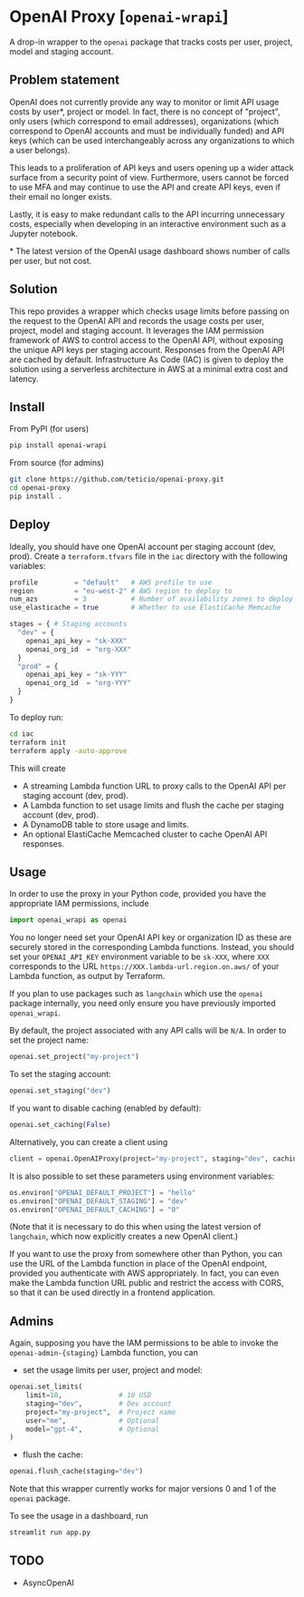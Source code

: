 # OpenAI Proxy [`openai-wrapi`]

A drop-in wrapper to the `openai` package that tracks costs per user, project, model and staging account.

## Problem statement

OpenAI does not currently provide any way to monitor or limit API usage costs by user*, project or model. In fact, there is no concept of "project", only users (which correspond to email addresses), organizations (which correspond to OpenAI accounts and must be individually funded) and API keys (which can be used interchangeably across any organizations to which a user belongs).

This leads to a proliferation of API keys and users opening up a wider attack surface from a security point of view. Furthermore, users cannot be forced to use MFA and may continue to use the API and create API keys, even if their email no longer exists.

Lastly, it is easy to make redundant calls to the API incurring unnecessary costs, especially when developing in an interactive environment such as a Jupyter notebook.

\* The latest version of the OpenAI usage dashboard shows number of calls per user, but not cost.

## Solution

This repo provides a wrapper which checks usage limits before passing on the request to the OpenAI API and records the usage costs per user, project, model and staging account. It leverages the IAM permission framework of AWS to control access to the OpenAI API, without exposing the unique API keys per staging account. Responses from the OpenAI API are cached by default. Infrastructure As Code (IAC) is given to deploy the solution using a serverless architecture in AWS at a minimal extra cost and latency.

## Install

From PyPI (for users)

```bash
pip install openai-wrapi
```

From source (for admins)

```bash
git clone https://github.com/teticio/openai-proxy.git
cd openai-proxy
pip install .
```

## Deploy

Ideally, you should have one OpenAI account per staging account (dev, prod). Create a `terraform.tfvars` file in the `iac` directory with the following variables:

```terraform
profile         = "default"   # AWS profile to use
region          = "eu-west-2" # AWS region to deploy to
num_azs         = 3           # Number of availability zones to deploy to (limited by available Elastic IP addresses)
use_elasticache = true        # Whether to use ElastiCache Memcache

stages = { # Staging accounts
  "dev" = {
    openai_api_key = "sk-XXX"
    openai_org_id  = "org-XXX"
  }
  "prod" = {
    openai_api_key = "sk-YYY"
    openai_org_id  = "org-YYY"
  }
}
```

To deploy run:

```bash
cd iac
terraform init
terraform apply -auto-approve
```

This will create
- A streaming Lambda function URL to proxy calls to the OpenAI API per staging account (dev, prod).
- A Lambda function to set usage limits and flush the cache per staging account (dev, prod).
- A DynamoDB table to store usage and limits.
- An optional ElastiCache Memcached cluster to cache OpenAI API responses.

## Usage

In order to use the proxy in your Python code, provided you have the appropriate IAM permissions, include

```python
import openai_wrapi as openai
```

You no longer need set your OpenAI API key or organization ID as these are securely stored in the corresponding Lambda functions. Instead, you should set your `OPENAI_API_KEY` environment variable to be `sk-XXX`, where `XXX` corresponds to the URL `https://XXX.lambda-url.region.on.aws/` of your Lambda function, as output by Terraform.

If you plan to use packages such as `langchain` which use the `openai` package internally, you need only ensure you have previously imported `openai_wrapi`.

By default, the project associated with any API calls will be `N/A`. In order to set the project name:

```python
openai.set_project("my-project")
```

To set the staging account:

```python
openai.set_staging("dev")
```

If you want to disable caching (enabled by default):
    
```python
openai.set_caching(False)
```

Alternatively, you can create a client using

```python
client = openai.OpenAIProxy(project="my-project", staging="dev", caching=True)
```

It is also possible to set these parameters using environment variables:

```python
os.environ["OPENAI_DEFAULT_PROJECT"] = "hello"
os.environ["OPENAI_DEFAULT_STAGING"] = "dev"
os.environ["OPENAI_DEFAULT_CACHING"] = "0"
```

(Note that it is necessary to do this when using the latest version of `langchain`, which now explicitly creates a new OpenAI client.)

If you want to use the proxy from somewhere other than Python, you can use the URL of the Lambda function in place of the OpenAI endpoint, provided you authenticate with AWS appropriately. In fact, you can even make the Lambda function URL public and restrict the access with CORS, so that it can be used directly in a frontend application.

## Admins

Again, supposing you have the IAM permissions to be able to invoke the `openai-admin-{staging}` Lambda function, you can

- set the usage limits per user, project and model:

```python
openai.set_limits(
    limit=10,              # 10 USD
    staging="dev",         # Dev account
    project="my-project",  # Project name
    user="me",             # Optional
    model="gpt-4",         # Optional
)
```

- flush the cache:

```python
openai.flush_cache(staging="dev")
```

Note that this wrapper currently works for major versions 0 and 1 of the `openai` package.

To see the usage in a dashboard, run

```python
streamlit run app.py
```

## TODO
- AsyncOpenAI

